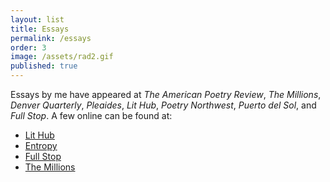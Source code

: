 ```yaml
---
layout: list
title: Essays
permalink: /essays
order: 3
image: /assets/rad2.gif
published: true
---
```

Essays by me have appeared at *The American Poetry Review*, *The Millions*, *Denver Quarterly*, *Pleaides*, *Lit Hub*, *Poetry Northwest*, *Puerto del Sol*, and *Full Stop*. A few online can be found at:
- [Lit Hub](http://lithub.com/never-meet-your-anti-heroes-my-correspondence-with-bill-knott/)
- [Entropy](https://entropymag.org/i-dont-know-what-theyre-talking-about-but-the-music-is-good-by-jeff-alessandrelli/)
- [Full Stop](http://www.full-stop.net/quarterly/)
- [The Millions](http://www.themillions.com/2016/08/tk-on-the-nu-audacity-school-of-poetry.html)
